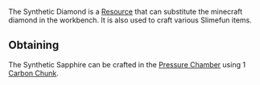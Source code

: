 The Synthetic Diamond is a [Resource](https://github.com/Slimefun/Slimefun4/wiki/Resources) that can substitute the minecraft diamond in the workbench. It is also used to craft various Slimefun items.

## Obtaining
The Synthetic Sapphire can be crafted in the [Pressure Chamber](https://github.com/Slimefun/Slimefun4/wiki/Pressure-Chamber) using 1 [Carbon Chunk](https://github.com/Slimefun/Slimefun4/wiki/Carbon-Chunk).
